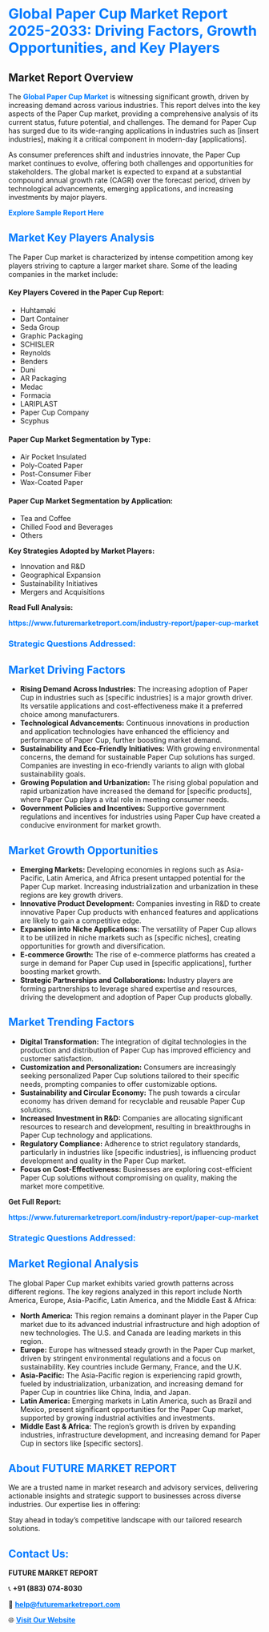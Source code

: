 <h1 style="color: #007BFF;">Global Paper Cup Market Report 2025-2033: Driving Factors, Growth Opportunities, and Key Players</h1>

<section id="overview">
<h2>Market Report Overview</h2>
<p>The <a href="https://www.futuremarketreport.com/industry-report/paper-cup-market" style="color: #007BFF; text-decoration: none;"><strong>Global Paper Cup Market</strong></a> is witnessing significant growth, driven by increasing demand across various industries. This report delves into the key aspects of the Paper Cup market, providing a comprehensive analysis of its current status, future potential, and challenges. The demand for Paper Cup has surged due to its wide-ranging applications in industries such as [insert industries], making it a critical component in modern-day [applications].</p>
<p>As consumer preferences shift and industries innovate, the Paper Cup market continues to evolve, offering both challenges and opportunities for stakeholders. The global market is expected to expand at a substantial compound annual growth rate (CAGR) over the forecast period, driven by technological advancements, emerging applications, and increasing investments by major players.</p>
</section>

<section id="overview">
<p><a href="https://www.futuremarketreport.com/request-sample/reportId=27339" style="color: #007BFF; text-decoration: none;"><strong>Explore Sample Report Here</strong></a></p>
</section>

<section id="key-players">
<h2 style="color: #007BFF;">Market Key Players Analysis</h2>
<p>The Paper Cup market is characterized by intense competition among key players striving to capture a larger market share. Some of the leading companies in the market include:</p>
<h4>Key Players Covered in the Paper Cup Report:</h4>
<ul><li>Huhtamaki</li><li>Dart Container</li><li>Seda Group</li><li>Graphic Packaging</li><li>SCHISLER</li><li>Reynolds</li><li>Benders</li><li>Duni</li><li>AR Packaging</li><li>Medac</li><li>Formacia</li><li>LARIPLAST</li><li>Paper Cup Company</li><li>Scyphus</li></ul>
<h4>Paper Cup Market Segmentation by Type:</h4>
<ul><li>Air Pocket Insulated</li><li>Poly-Coated Paper</li><li>Post-Consumer Fiber</li><li>Wax-Coated Paper</li></ul>

<h4>Paper Cup Market Segmentation by Application:</h4>
<ul><li>Tea and Coffee</li><li>Chilled Food and Beverages</li><li>Others</li></ul>
<p><strong>Key Strategies Adopted by Market Players:</strong></p>
<ul>
<li>Innovation and R&D</li>
<li>Geographical Expansion</li>
<li>Sustainability Initiatives</li>
<li>Mergers and Acquisitions</li>
</ul>
</section>

<section>
<p><strong>Read Full Analysis: </strong></p><a href="https://www.futuremarketreport.com/industry-report/paper-cup-market" style="color: #007BFF; text-decoration: none;"><strong>https://www.futuremarketreport.com/industry-report/paper-cup-market</strong></a>
<h3 style="color: #007BFF;">Strategic Questions Addressed:</h3>
</section>

<section id="driving-factors">
<h2 style="color: #007BFF;">Market Driving Factors</h2>
<ul>
<li><strong>Rising Demand Across Industries:</strong> The increasing adoption of Paper Cup in industries such as [specific industries] is a major growth driver. Its versatile applications and cost-effectiveness make it a preferred choice among manufacturers.</li>
<li><strong>Technological Advancements:</strong> Continuous innovations in production and application technologies have enhanced the efficiency and performance of Paper Cup, further boosting market demand.</li>
<li><strong>Sustainability and Eco-Friendly Initiatives:</strong> With growing environmental concerns, the demand for sustainable Paper Cup solutions has surged. Companies are investing in eco-friendly variants to align with global sustainability goals.</li>
<li><strong>Growing Population and Urbanization:</strong> The rising global population and rapid urbanization have increased the demand for [specific products], where Paper Cup plays a vital role in meeting consumer needs.</li>
<li><strong>Government Policies and Incentives:</strong> Supportive government regulations and incentives for industries using Paper Cup have created a conducive environment for market growth.</li>
</ul>
</section>

<section id="growth-opportunities">
<h2 style="color: #007BFF;">Market Growth Opportunities</h2>
<ul>
<li><strong>Emerging Markets:</strong> Developing economies in regions such as Asia-Pacific, Latin America, and Africa present untapped potential for the Paper Cup market. Increasing industrialization and urbanization in these regions are key growth drivers.</li>
<li><strong>Innovative Product Development:</strong> Companies investing in R&D to create innovative Paper Cup products with enhanced features and applications are likely to gain a competitive edge.</li>
<li><strong>Expansion into Niche Applications:</strong> The versatility of Paper Cup allows it to be utilized in niche markets such as [specific niches], creating opportunities for growth and diversification.</li>
<li><strong>E-commerce Growth:</strong> The rise of e-commerce platforms has created a surge in demand for Paper Cup used in [specific applications], further boosting market growth.</li>
<li><strong>Strategic Partnerships and Collaborations:</strong> Industry players are forming partnerships to leverage shared expertise and resources, driving the development and adoption of Paper Cup products globally.</li>
</ul>
</section>

<section id="trending-factors">
<h2 style="color: #007BFF;">Market Trending Factors</h2>
<ul>
<li><strong>Digital Transformation:</strong> The integration of digital technologies in the production and distribution of Paper Cup has improved efficiency and customer satisfaction.</li>
<li><strong>Customization and Personalization:</strong> Consumers are increasingly seeking personalized Paper Cup solutions tailored to their specific needs, prompting companies to offer customizable options.</li>
<li><strong>Sustainability and Circular Economy:</strong> The push towards a circular economy has driven demand for recyclable and reusable Paper Cup solutions.</li>
<li><strong>Increased Investment in R&D:</strong> Companies are allocating significant resources to research and development, resulting in breakthroughs in Paper Cup technology and applications.</li>
<li><strong>Regulatory Compliance:</strong> Adherence to strict regulatory standards, particularly in industries like [specific industries], is influencing product development and quality in the Paper Cup market.</li>
<li><strong>Focus on Cost-Effectiveness:</strong> Businesses are exploring cost-efficient Paper Cup solutions without compromising on quality, making the market more competitive.</li>
</ul>
</section>

<section>
<p><strong>Get Full Report: </strong></p><a href="https://www.futuremarketreport.com/industry-report/paper-cup-market" style="color: #007BFF; text-decoration: none;"><strong>https://www.futuremarketreport.com/industry-report/paper-cup-market</strong></a>
<h3 style="color: #007BFF;">Strategic Questions Addressed:</h3>
</section>


<section id="regional-analysis">
<h2 style="color: #007BFF;">Market Regional Analysis</h2>
<p>The global Paper Cup market exhibits varied growth patterns across different regions. The key regions analyzed in this report include North America, Europe, Asia-Pacific, Latin America, and the Middle East & Africa:</p>
<ul>
<li><strong>North America:</strong> This region remains a dominant player in the Paper Cup market due to its advanced industrial infrastructure and high adoption of new technologies. The U.S. and Canada are leading markets in this region.</li>
<li><strong>Europe:</strong> Europe has witnessed steady growth in the Paper Cup market, driven by stringent environmental regulations and a focus on sustainability. Key countries include Germany, France, and the U.K.</li>
<li><strong>Asia-Pacific:</strong> The Asia-Pacific region is experiencing rapid growth, fueled by industrialization, urbanization, and increasing demand for Paper Cup in countries like China, India, and Japan.</li>
<li><strong>Latin America:</strong> Emerging markets in Latin America, such as Brazil and Mexico, present significant opportunities for the Paper Cup market, supported by growing industrial activities and investments.</li>
<li><strong>Middle East & Africa:</strong> The region’s growth is driven by expanding industries, infrastructure development, and increasing demand for Paper Cup in sectors like [specific sectors].</li>
</ul>
</section>

<footer>
<h2 style="color: #007BFF;">About FUTURE MARKET REPORT</h2>
<p>We are a trusted name in market research and advisory services, delivering actionable insights and strategic support to businesses across diverse industries. Our expertise lies in offering:</p>

<p>Stay ahead in today’s competitive landscape with our tailored research solutions.</p>

<h2 style="color: #007BFF;">Contact Us:</h2>
<p><strong>FUTURE MARKET REPORT</strong></p>
<p>📞 <strong>+91 (883) 074-8030</strong></p>
<p>📧 <strong><a href="mailto:help@futuremarketreport.com" style="color: #007BFF;">help@futuremarketreport.com</a></strong></p>
<p>🌐 <strong><a href="https://www.futuremarketreport.com/" style="color: #007BFF;">Visit Our Website</a></strong></p>
</footer>